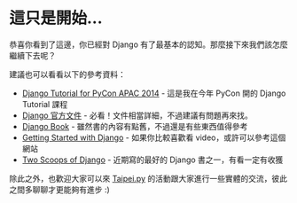 # 這只是開始...

恭喜你看到了這邊，你已經對 Django 有了最基本的認知。那麼接下來我們該怎麼繼續下去呢？

建議也可以看看以下的參考資料：

* [Django Tutorial for PyCon APAC 2014](http://daikeren.github.io/django_tutorial/) - 這是我在今年 PyCon 開的 Django Tutorial 課程
* [Django 官方文件](https://www.djangoproject.com/) - 必看！文件相當詳細，不過建議有問題再來找。
* [Django Book](http://www.djangobook.com/en/2.0/index.html) - 雖然書的內容有點舊，不過還是有些東西值得參考
* [Getting Started with Django](http://gettingstartedwithdjango.com/) - 如果你比較喜歡看 video，或許可以參考這個網站
* [Two Scoops of Django](http://www.amazon.com/Two-Scoops-Django-Best-Practices/dp/098146730X) - 近期寫的最好的 Django 書之一，有看一定有收獲

除此之外，也歡迎大家可以來 [Taipei.py](http://www.meetup.com/Taipei-py/) 的活動跟大家進行一些實體的交流，彼此之間多聊聊才更能夠有進步 :)
